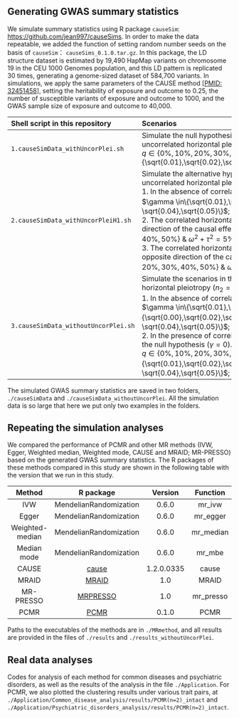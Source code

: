 ## Generating GWAS summary statistics

We simulate summary statistics using R package `causeSim`: https://github.com/jean997/causeSims. In order to make the data repeatable, we added the function of setting random number seeds on the basis of `causeSim`： `causeSims_0.1.0.tar.gz`. In this package, the LD structure dataset is estimated by 19,490 HapMap variants  on chromosome 19 in the CEU 1000 Genomes population, and this LD pattern is replicated 30 times, generating a genome-sized dataset of 584,700 variants. In simulations, we apply the same parameters of the CAUSE method [[PMID: 32451458](https://pubmed.ncbi.nlm.nih.gov/32451458/)], setting the heritability of exposure and outcome to 0.25, the number of susceptible variants of exposure and outcome to 1000, and the GWAS sample size of exposure and outcome to 40,000. 

| Shell script in this repository      | Scenarios                                                    |
| :----------------------------------- | :----------------------------------------------------------- |
| `1.causeSimData_withUncorPlei.sh`    | Simulate the null hypothesis ($`\gamma=0`$) in the presence of uncorrelated horizontal pleiotropy.<br />    $`q \in \{ 0\%,10\%,20\%,30\%,40\%,50\% \} `$ & $`\eta\in\{\sqrt{0.01},\sqrt{0.02},\sqrt{0.03},\sqrt{0.04},\sqrt{0.05}\}`$; |
| `2.causeSimData_withUncorPleiH1.sh`  | Simulate the alternative hypothesis in the presence of uncorrelated horizontal pleiotropy.<br />    1. In the absence of correlated horizontal pleiotropy. $`\gamma \in\{\sqrt{0.01},\sqrt{0.02},\sqrt{0.03}，\sqrt{0.04},\sqrt{0.05}\}`$;<br />    2. The correlated horizontal pleiotropic effect is in the same direction of the causal effect ($`\gamma=0.1`$). $`q\in \{10\%,20\%,30\%,40\%,50\%\}`$ & $`\omega^2+\tau^2=5\%`$; <br />    3. The correlated horizontal pleiotropic effect is in the opposite direction of the causal effect ($`\gamma=-0.1`$). $`q\in \{10\%,20\%,30\%,40\%,50\%\}`$ & $`\omega^2+\tau^2=5\%`$; |
| `3.causeSimData_withoutUncorPlei.sh` | Simulate the scenarios in the absence of uncorrelated horizontal pleiotropy ($`n_2=0`$).<br />    1. In the absence of correlated horizontal pleiotropy ($`\eta=0`$). $`\gamma \in\{\sqrt{0.01},\{\sqrt{0.00},\sqrt{0.02},\sqrt{0.03}，\sqrt{0.04},\sqrt{0.05}\}`$;<br />    2. In the presence of correlated horizontal pleiotropy under the null hypothesis ($`\gamma= 0`$). <br />    $`q\in \{0\%,10\%,20\%,30\%,40\%,50\%\}`$ & $`\eta\in\{\sqrt{0.01},\sqrt{0.02},\sqrt{0.03}，\sqrt{0.04},\sqrt{0.05}\}`$; |

The simulated GWAS summary statistics are saved in two folders, `./causeSimData` and `./causeSimData_withoutUncorPlei`. All the simulation data is so large that here we put only two examples in the folders. 

## Repeating the simulation analyses

We compared the performance of PCMR and other MR methods (IVW, Egger, Weighted median, Weighted mode, CAUSE and MRAID; MR-PRESSO) based on the generated GWAS summary statistics. The R packages of these methods compared in this study are shown in the following table with the version that we run in this study.

|     Method      |                     R package                     |  Version   | Function  | parameters |
| :-------------: | :-----------------------------------------------: | :--------: | :-------: | :--------: |
|       IVW       |              MendelianRandomization               |   0.6.0    |  mr_ivw   |  default   |
|      Egger      |              MendelianRandomization               |   0.6.0    | mr_egger  |  default   |
| Weighted-median |              MendelianRandomization               |   0.6.0    | mr_median |  default   |
|   Median mode   |              MendelianRandomization               |   0.6.0    |  mr_mbe   |  default   |
|      CAUSE      |     [cause](https://github.com/jean997/cause)     | 1.2.0.0335 |   cause   |  default   |
|      MRAID      | [MRAID](https://github.com/yuanzhongshang/MRAID)  |    1.0     |   MRAID   |  default   |
|    MR-PRESSO    | [MRPRESSO](https://github.com/rondolab/MR-PRESSO) |    1.0     | mr_presso |  default   |
|      PCMR       |    [PCMR](https://github.com/856tangbin/PCMR)     |   0.1.0    |   PCMR    |  default   |

Paths to the executables of the methods are in `./MRmethod`, and all results are provided in the files of `./results` and `./results_withoutUncorPlei`. 

## Real data analyses

Codes for analysis of each method for common diseases and psychiatric disorders, as well as the results of the analysis in the file `./Application`. For PCMR, we also plotted the clustering results under various trait pairs, at `./Application/Common_disease_analysis/results/PCMR(n=2)_intact` and  `./Application/Psychiatric_disorders_analysis/results/PCMR(n=2)_intact`. 

